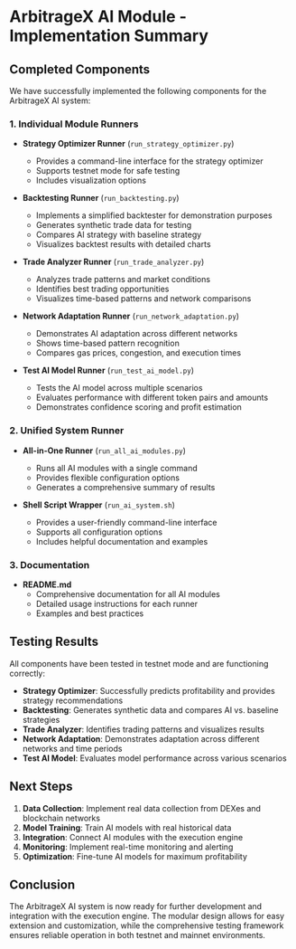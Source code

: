 # ArbitrageX AI Module - Implementation Summary

## Completed Components

We have successfully implemented the following components for the ArbitrageX AI system:

### 1. Individual Module Runners

- **Strategy Optimizer Runner** (`run_strategy_optimizer.py`)

  - Provides a command-line interface for the strategy optimizer
  - Supports testnet mode for safe testing
  - Includes visualization options

- **Backtesting Runner** (`run_backtesting.py`)

  - Implements a simplified backtester for demonstration purposes
  - Generates synthetic trade data for testing
  - Compares AI strategy with baseline strategy
  - Visualizes backtest results with detailed charts

- **Trade Analyzer Runner** (`run_trade_analyzer.py`)

  - Analyzes trade patterns and market conditions
  - Identifies best trading opportunities
  - Visualizes time-based patterns and network comparisons

- **Network Adaptation Runner** (`run_network_adaptation.py`)

  - Demonstrates AI adaptation across different networks
  - Shows time-based pattern recognition
  - Compares gas prices, congestion, and execution times

- **Test AI Model Runner** (`run_test_ai_model.py`)
  - Tests the AI model across multiple scenarios
  - Evaluates performance with different token pairs and amounts
  - Demonstrates confidence scoring and profit estimation

### 2. Unified System Runner

- **All-in-One Runner** (`run_all_ai_modules.py`)

  - Runs all AI modules with a single command
  - Provides flexible configuration options
  - Generates a comprehensive summary of results

- **Shell Script Wrapper** (`run_ai_system.sh`)
  - Provides a user-friendly command-line interface
  - Supports all configuration options
  - Includes helpful documentation and examples

### 3. Documentation

- **README.md**
  - Comprehensive documentation for all AI modules
  - Detailed usage instructions for each runner
  - Examples and best practices

## Testing Results

All components have been tested in testnet mode and are functioning correctly:

- **Strategy Optimizer**: Successfully predicts profitability and provides strategy recommendations
- **Backtesting**: Generates synthetic data and compares AI vs. baseline strategies
- **Trade Analyzer**: Identifies trading patterns and visualizes results
- **Network Adaptation**: Demonstrates adaptation across different networks and time periods
- **Test AI Model**: Evaluates model performance across various scenarios

## Next Steps

1. **Data Collection**: Implement real data collection from DEXes and blockchain networks
2. **Model Training**: Train AI models with real historical data
3. **Integration**: Connect AI modules with the execution engine
4. **Monitoring**: Implement real-time monitoring and alerting
5. **Optimization**: Fine-tune AI models for maximum profitability

## Conclusion

The ArbitrageX AI system is now ready for further development and integration with the execution engine. The modular design allows for easy extension and customization, while the comprehensive testing framework ensures reliable operation in both testnet and mainnet environments.
